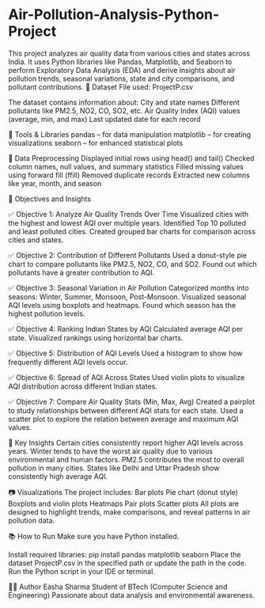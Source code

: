 # Air-Pollution-Analysis-Python-Project
This project analyzes air quality data from various cities and states across India. It uses Python libraries like Pandas, Matplotlib, and Seaborn to perform Exploratory Data Analysis (EDA) and derive insights about air pollution trends, seasonal variations, state and city comparisons, and pollutant contributions.
📁 Dataset
File used: ProjectP.csv

The dataset contains information about:
City and state names
Different pollutants like PM2.5, NO2, CO, SO2, etc.
Air Quality Index (AQI) values (average, min, and max)
Last updated date for each record

🧪 Tools & Libraries
pandas – for data manipulation
matplotlib – for creating visualizations
seaborn – for enhanced statistical plots

🧼 Data Preprocessing
Displayed initial rows using head() and tail()
Checked column names, null values, and summary statistics
Filled missing values using forward fill (ffill)
Removed duplicate records
Extracted new columns like year, month, and season

🎯 Objectives and Insights

✅ Objective 1: Analyze Air Quality Trends Over Time
Visualized cities with the highest and lowest AQI over multiple years.
Identified Top 10 polluted and least polluted cities.
Created grouped bar charts for comparison across cities and states.

✅ Objective 2: Contribution of Different Pollutants
Used a donut-style pie chart to compare pollutants like PM2.5, NO2, CO, and SO2.
Found out which pollutants have a greater contribution to AQI.

✅ Objective 3: Seasonal Variation in Air Pollution
Categorized months into seasons: Winter, Summer, Monsoon, Post-Monsoon.
Visualized seasonal AQI levels using boxplots and heatmaps.
Found which season has the highest pollution levels.

✅ Objective 4: Ranking Indian States by AQI
Calculated average AQI per state.
Visualized rankings using horizontal bar charts.

✅ Objective 5: Distribution of AQI Levels
Used a histogram to show how frequently different AQI levels occur.

✅ Objective 6: Spread of AQI Across States
Used violin plots to visualize AQI distribution across different Indian states.

✅ Objective 7: Compare Air Quality Stats (Min, Max, Avg)
Created a pairplot to study relationships between different AQI stats for each state.
Used a scatter plot to explore the relation between average and maximum AQI values.


📌 Key Insights
Certain cities consistently report higher AQI levels across years.
Winter tends to have the worst air quality due to various environmental and human factors.
PM2.5 contributes the most to overall pollution in many cities.
States like Delhi and Uttar Pradesh show consistently high average AQI.


📷 Visualizations
The project includes:
Bar plots
Pie chart (donut style)
Boxplots and violin plots
Heatmaps
Pair plots
Scatter plots
All plots are designed to highlight trends, make comparisons, and reveal patterns in air pollution data.

📚 How to Run
Make sure you have Python installed.

Install required libraries:
pip install pandas matplotlib seaborn
Place the dataset ProjectP.csv in the specified path or update the path in the code.
Run the Python script in your IDE or terminal.


🙋‍♀️ Author
Easha Sharma
Student of BTech (Computer Science and Engineering)
Passionate about data analysis and environmental awareness.
